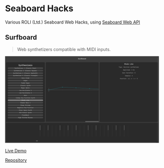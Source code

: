 # Seaboard Hacks

Various ROLI (Ltd.) Seaboard Web Hacks, using [Seaboard Web API](https://github.com/lp1dev/Roli-Seaboard-Web-API)

## Surfboard

> Web synthetizers compatible with MIDI inputs.

![screen](https://github.com/lp1dev/Surfboard/raw/master/screens/screen1.png?raw=true)

[Live Demo](https://lp1dev.github.io/Surfboard/)

[Repository](https://github.com/lp1dev/Surfboard)


